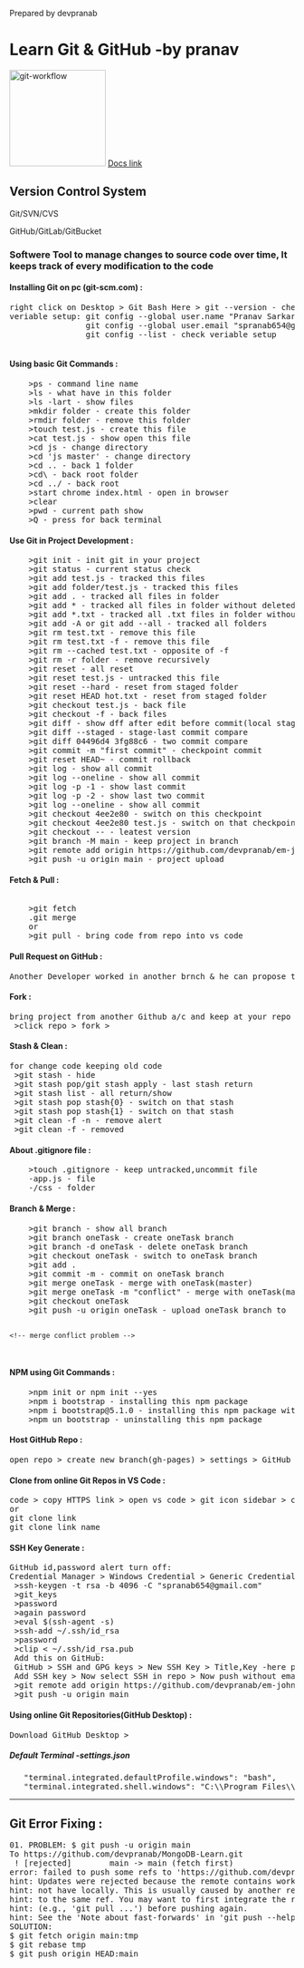 Prepared by devpranab

<body>
    <h1>Learn Git & GitHub -by pranav</h1>
    <img src="https://i.ibb.co/q9xGjDp/git-workflow.png" height="170px" alt="git-workflow" border="0">
    <!-- Docs link -->
    <a href="https://git-scm.com/doc">Docs link</a>
    <h2>Version Control System</h2> 
    <p>Git/SVN/CVS</p>
     <p>GitHub/GitLab/GitBucket</p>
    <h3>Softwere Tool to manage changes to source code over time, It keeps track of every modification to the code</h3> 
    <h4>Installing Git on pc (git-scm.com) :</h4>
<pre>right click on Desktop > Git Bash Here > git --version - check git
veriable setup: git config --global user.name "Pranav Sarkar"
                git config --global user.email "spranab654@gmail.com"
                git config --list - check veriable setup
    </pre>
    <h4>Using basic Git Commands :</h4>
<pre>
    >ps - command line name
    >ls - what have in this folder
    >ls -lart - show files
    >mkdir folder - create this folder
    >rmdir folder - remove this folder
    >touch test.js - create this file
    >cat test.js - show open this file
    >cd js - change directory
    >cd 'js master' - change directory
    >cd .. - back 1 folder
    >cd\ - back root folder
    >cd ../ - back root
    >start chrome index.html - open in browser
    >clear
    >pwd - current path show
    >Q - press for back terminal
</pre>    
    <h4>Use Git in Project Development :</h4>
<pre>
    >git init - init git in your project
    >git status - current status check
    >git add test.js - tracked this files
    >git add folder/test.js - tracked this files
    >git add . - tracked all files in folder
    >git add * - tracked all files in folder without deleted file
    >git add *.txt - tracked all .txt files in folder without deleted file
    >git add -A or git add --all - tracked all folders
    >git rm test.txt - remove this file
    >git rm test.txt -f - remove this file
    >git rm --cached test.txt - opposite of -f
    >git rm -r folder - remove recursively
    >git reset - all reset
    >git reset test.js - untracked this file
    >git reset --hard - reset from staged folder
    >git reset HEAD hot.txt - reset from staged folder
    >git checkout test.js - back file
    >git checkout -f - back files
    >git diff - show dff after edit before commit(local stage compare)
    >git diff --staged - stage-last commit compare
    >git diff 04496d4 3fg88c6 - two commit compare
    >git commit -m "first commit" - checkpoint commit
    >git reset HEAD~ - commit rollback
    >git log - show all commit
    >git log --oneline - show all commit
    >git log -p -1 - show last commit
    >git log -p -2 - show last two commit
    >git log --oneline - show all commit
    >git checkout 4ee2e80 - switch on this checkpoint
    >git checkout 4ee2e80 test.js - switch on that checkpoint
    >git checkout -- - leatest version
    >git branch -M main - keep project in branch
    >git remote add origin https://github.com/devpranab/em-john-MERN.git - github remote location
    >git push -u origin main - project upload
</pre>
<h4>Fetch & Pull :</h4>  
<pre>
    <!-- fetch or pull -->
    >git fetch
    .git merge
    or
    >git pull - bring code from repo into vs code
</pre>
<h4>Pull Request on GitHub :</h4>
<pre>
Another Developer worked in another brnch & he can propose to add her code
</pre>
<h4>Fork :</h4>
<pre>
bring project from another Github a/c and keep at your repo by fork
 >click repo > fork > 
</pre>
<h4>Stash & Clean :</h4>
<pre>
for change code keeping old code
 >git stash - hide
 >git stash pop/git stash apply - last stash return
 >git stash list - all return/show
 >git stash pop stash{0} - switch on that stash
 >git stash pop stash{1} - switch on that stash
 >git clean -f -n - remove alert
 >git clean -f - removed
</pre>
<h4>About .gitignore file :</h4>
<pre>
    >touch .gitignore - keep untracked,uncommit file
    -app.js - file
    -/css - folder 
</pre>
<h4>Branch & Merge :</h4>
<pre>
    >git branch - show all branch
    >git branch oneTask - create oneTask branch
    >git branch -d oneTask - delete oneTask branch
    >git checkout oneTask - switch to oneTask branch
    >git add .
    >git commit -m - commit on oneTask branch
    >git merge oneTask - merge with oneTask(master)
    >git merge oneTask -m "conflict" - merge with oneTask(master)
    >git checkout oneTask
    >git push -u origin oneTask - upload oneTask branch to
    
    <!-- merge conflict problem -->
</pre>
<h4>NPM using Git Commands :</h4>
<pre>
    >npm init or npm init --yes
    >npm i bootstrap - installing this npm package
    >npm i bootstrap@5.1.0 - installing this npm package with this version
    >npm un bootstrap - uninstalling this npm package
</pre>
<h4>Host GitHub Repo :</h4>
<pre>
open repo > create new branch(gh-pages) > settings > GitHub Pages-check it out > copy this link
</pre>
<h4>Clone from online Git Repos in VS Code :</h4>
<pre>
code > copy HTTPS link > open vs code > git icon sidebar > clone repository > paste above
or
git clone link
git clone link name
</pre>
<h4>SSH Key Generate :</h4>
<pre>
GitHub id,password alert turn off:
Credential Manager > Windows Credential > Generic Credential > git:https://github.com - Remove
 >ssh-keygen -t rsa -b 4096 -C "spranab654@gmail.com"
 >git_keys
 >password
 >again password
 >eval $(ssh-agent -s)
 >ssh-add ~/.ssh/id_rsa
 >password
 >clip < ~/.ssh/id_rsa.pub
 Add this on GitHub:
 GitHub > SSH and GPG keys > New SSH Key > Title,Key -here paste ssh key
 Add SSH key > Now select SSH in repo > Now push without email,password
 >git remote add origin https://github.com/devpranab/em-john-MERN.git
 >git push -u origin main
</pre>
<h4>Using online Git Repositories(GitHub Desktop) :</h4>
<pre>
Download GitHub Desktop > 
</pre>

<h5>Default Terminal -settings.json</h5>
<pre>
   "terminal.integrated.defaultProfile.windows": "bash",
   "terminal.integrated.shell.windows": "C:\\Program Files\\Git\\bin\\bash.exe"
</pre>
<hr/>
<h2>Git Error Fixing :</h2>
<pre>
01. PROBLEM: $ git push -u origin main
To https://github.com/devpranab/MongoDB-Learn.git
 ! [rejected]        main -> main (fetch first)
error: failed to push some refs to 'https://github.com/devpranab/MongoDB-Learn.git'
hint: Updates were rejected because the remote contains work that you do
hint: not have locally. This is usually caused by another repository pushing
hint: to the same ref. You may want to first integrate the remote changes
hint: (e.g., 'git pull ...') before pushing again.
hint: See the 'Note about fast-forwards' in 'git push --help' for details.
SOLUTION:
$ git fetch origin main:tmp
$ git rebase tmp
$ git push origin HEAD:main
</pre>
</body>
